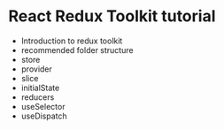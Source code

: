# React Redux Toolkit tutorial

- Introduction to redux toolkit
- recommended folder structure
- store
- provider
- slice
- initialState
- reducers
- useSelector
- useDispatch
